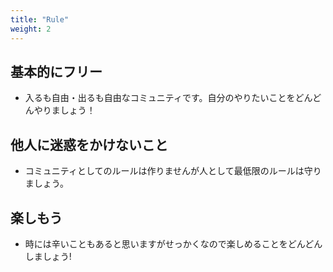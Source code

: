 ```yaml
---
title: "Rule"
weight: 2
---
```


## 基本的にフリー
- 入るも自由・出るも自由なコミュニティです。自分のやりたいことをどんどんやりましょう！

## 他人に迷惑をかけないこと
- コミュニティとしてのルールは作りませんが人として最低限のルールは守りましょう。

## 楽しもう
- 時には辛いこともあると思いますがせっかくなので楽しめることをどんどんしましょう!
